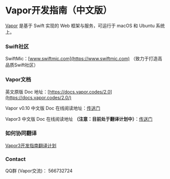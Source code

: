 # Vapor开发指南（中文版）
[Vapor](https://vapor.codes) 是基于 Swift 实现的 Web 框架与服务，可运行于 macOS 和 Ubuntu 系统上。

### Swift社区

SwiftMic：[www.swiftmic.com](https://www.swiftmic.com)
（致力于打造高品质Swift社区）

### Vapor文档
英文原版 Doc 地址：[https://docs.vapor.codes/2.0](https://docs.vapor.codes/2.0/)

Vapor v0.10 中文版 Doc 在线阅读地址：[传送门](https://carymic.gitbooks.io/vapor-chinese/content/)

Vapor3 中文版 Doc 在线阅读地址 **（注意：目前处于翻译计划中）**：[传送门](https://carymic.gitbooks.io/vapor3/content/)

### 如何协同翻译

[Vapor3开发指南翻译计划](https://www.swiftmic.com/topic/9/vapor3%E5%BC%80%E5%8F%91%E6%8C%87%E5%8D%97%E7%BF%BB%E8%AF%91%E8%AE%A1%E5%88%92/2)

### Contact
QQ群 (Vapor交流)： 566732724
